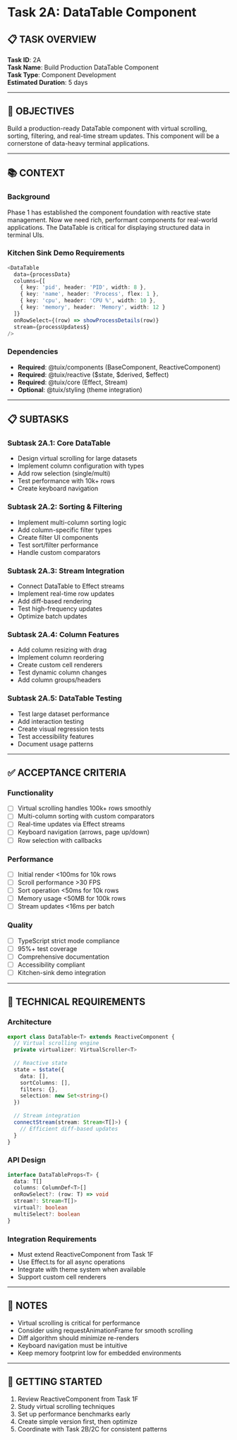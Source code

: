 # Task 2A: DataTable Component

## **📋 TASK OVERVIEW**

**Task ID**: 2A  
**Task Name**: Build Production DataTable Component  
**Task Type**: Component Development  
**Estimated Duration**: 5 days

---

## **🎯 OBJECTIVES**

Build a production-ready DataTable component with virtual scrolling, sorting, filtering, and real-time stream updates. This component will be a cornerstone of data-heavy terminal applications.

---

## **📚 CONTEXT**

### **Background**
Phase 1 has established the component foundation with reactive state management. Now we need rich, performant components for real-world applications. The DataTable is critical for displaying structured data in terminal UIs.

### **Kitchen Sink Demo Requirements**
```typescript
<DataTable
  data={processData}
  columns={[
    { key: 'pid', header: 'PID', width: 8 },
    { key: 'name', header: 'Process', flex: 1 },
    { key: 'cpu', header: 'CPU %', width: 10 },
    { key: 'memory', header: 'Memory', width: 12 }
  ]}
  onRowSelect={(row) => showProcessDetails(row)}
  stream={processUpdates$}
/>
```

### **Dependencies**
- **Required**: @tuix/components (BaseComponent, ReactiveComponent)
- **Required**: @tuix/reactive ($state, $derived, $effect)
- **Required**: @tuix/core (Effect, Stream)
- **Optional**: @tuix/styling (theme integration)

---

## **📋 SUBTASKS**

### **Subtask 2A.1**: Core DataTable
- Design virtual scrolling for large datasets
- Implement column configuration with types
- Add row selection (single/multi)
- Test performance with 10k+ rows
- Create keyboard navigation

### **Subtask 2A.2**: Sorting & Filtering
- Implement multi-column sorting logic
- Add column-specific filter types
- Create filter UI components
- Test sort/filter performance
- Handle custom comparators

### **Subtask 2A.3**: Stream Integration
- Connect DataTable to Effect streams
- Implement real-time row updates
- Add diff-based rendering
- Test high-frequency updates
- Optimize batch updates

### **Subtask 2A.4**: Column Features
- Add column resizing with drag
- Implement column reordering
- Create custom cell renderers
- Test dynamic column changes
- Add column groups/headers

### **Subtask 2A.5**: DataTable Testing
- Test large dataset performance
- Add interaction testing
- Create visual regression tests
- Test accessibility features
- Document usage patterns

---

## **✅ ACCEPTANCE CRITERIA**

### **Functionality**
- [ ] Virtual scrolling handles 100k+ rows smoothly
- [ ] Multi-column sorting with custom comparators
- [ ] Real-time updates via Effect streams
- [ ] Keyboard navigation (arrows, page up/down)
- [ ] Row selection with callbacks

### **Performance**
- [ ] Initial render <100ms for 10k rows
- [ ] Scroll performance >30 FPS
- [ ] Sort operation <50ms for 10k rows
- [ ] Memory usage <50MB for 100k rows
- [ ] Stream updates <16ms per batch

### **Quality**
- [ ] TypeScript strict mode compliance
- [ ] 95%+ test coverage
- [ ] Comprehensive documentation
- [ ] Accessibility compliant
- [ ] Kitchen-sink demo integration

---

## **🔧 TECHNICAL REQUIREMENTS**

### **Architecture**
```typescript
export class DataTable<T> extends ReactiveComponent {
  // Virtual scrolling engine
  private virtualizer: VirtualScroller<T>
  
  // Reactive state
  state = $state({
    data: [],
    sortColumns: [],
    filters: {},
    selection: new Set<string>()
  })
  
  // Stream integration
  connectStream(stream: Stream<T[]>) {
    // Efficient diff-based updates
  }
}
```

### **API Design**
```typescript
interface DataTableProps<T> {
  data: T[]
  columns: ColumnDef<T>[]
  onRowSelect?: (row: T) => void
  stream?: Stream<T[]>
  virtual?: boolean
  multiSelect?: boolean
}
```

### **Integration Requirements**
- Must extend ReactiveComponent from Task 1F
- Use Effect.ts for all async operations
- Integrate with theme system when available
- Support custom cell renderers

---

## **📝 NOTES**

- Virtual scrolling is critical for performance
- Consider using requestAnimationFrame for smooth scrolling
- Diff algorithm should minimize re-renders
- Keyboard navigation must be intuitive
- Keep memory footprint low for embedded environments

---

## **🚀 GETTING STARTED**

1. Review ReactiveComponent from Task 1F
2. Study virtual scrolling techniques
3. Set up performance benchmarks early
4. Create simple version first, then optimize
5. Coordinate with Task 2B/2C for consistent patterns